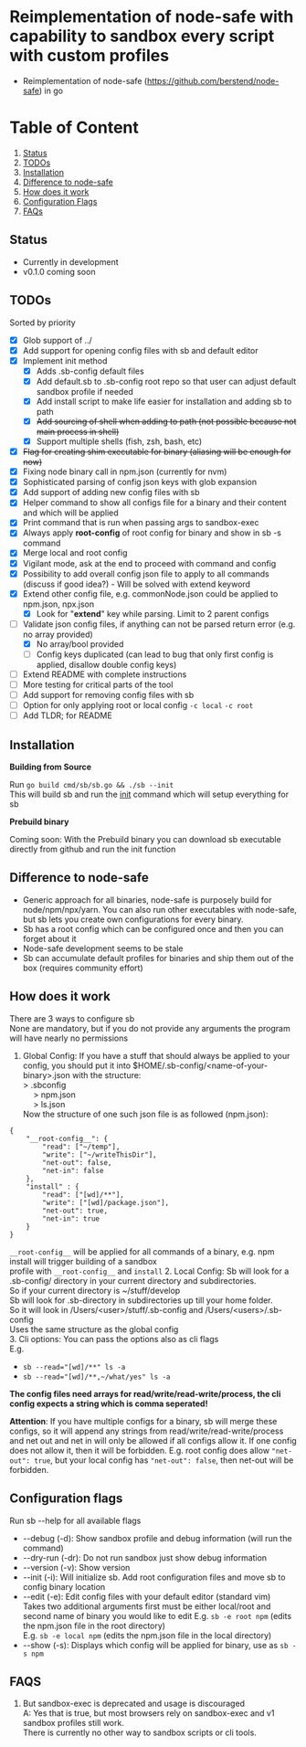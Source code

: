 # Reimplementation of node-safe with capability to sandbox every script with custom profiles
- Reimplementation of node-safe (https://github.com/berstend/node-safe) in go
# Table of Content
1. [Status](#status)  
2. [TODOs](#todos)  
3. [Installation](#installation)  
4. [Difference to node-safe](#difference-to-node-safe)  
5. [How does it work](#how-does-it-work)
6. [Configuration Flags](#configuration-flags)
7. [FAQs](#faqs)

## Status

- Currently in development
- v0.1.0 coming soon

## TODOs
Sorted by priority
- [x] Glob support of ../
- [x] Add support for opening config files with sb and default editor
- [x] Implement init method
  - [x] Adds .sb-config default files
  - [x] Add default.sb to .sb-config root repo so that user can adjust default sandbox profile if needed
  - [x] Add install script to make life easier for installation and adding sb to path
  - [x] ~~Add sourcing of shell when adding to path (not possible because not main process in shell)~~
  - [x] Support multiple shells (fish, zsh, bash, etc)
- [x] ~~Flag for creating shim executable for binary (aliasing will be enough for now)~~
- [x] Fixing node binary call in npm.json (currently for nvm)
- [x] Sophisticated parsing of config json keys with glob expansion
- [x] Add support of adding new config files with sb
- [x] Helper command to show all configs file for a binary and their content and which will be applied
- [x] Print command that is run when passing args to sandbox-exec
- [x] Always apply __root-config__ of root config for binary and show in sb -s command
- [x] Merge local and root config
- [x] Vigilant mode, ask at the end to proceed with command and config
- [x] Possibility to add overall config json file to apply to all commands (discuss if good idea?) - Will be solved with extend keyword
- [x] Extend other config file, e.g. commonNode.json could be applied to npm.json, npx.json
  - [x] Look for "__extend__" key while parsing. Limit to 2 parent configs
- [ ] Validate json config files, if anything can not be parsed return error (e.g. no array provided)
  - [x] No array/bool provided
  - [ ] Config keys duplicated (can lead to bug that only first config is applied, disallow double config keys)
- [ ] Extend README with complete instructions
- [ ] More testing for critical parts of the tool
- [ ] Add support for removing config files with sb
- [ ] Option for only applying root or local config ```-c local``` ```-c root```
- [ ] Add TLDR; for README

## Installation
**Building from Source**  

Run ```go build cmd/sb/sb.go && ./sb --init```  
This will build sb and run the [init](#2-configuration-flags) command which will setup everything for sb

**Prebuild binary**

Coming soon: With the Prebuild binary you can download sb executable directly from github and run the init function

## Difference to node-safe

- Generic approach for all binaries, node-safe is purposely build for node/npm/npx/yarn. You can also run other executables with node-safe,  
but sb lets you create own configurations for every binary.
- Sb has a root config which can be configured once and then you can forget about it
- Node-safe development seems to be stale
- Sb can accumulate default profiles for binaries and ship them out of the box (requires community effort)

## How does it work

There are 3 ways to configure sb  
None are mandatory, but if you do not provide any arguments the program will have nearly no permissions

1. Global Config: If you have a stuff that should always be applied to your config,
you should put it into $HOME/.sb-config/\<name-of-your-binary\>.json with the structure:  
\> .sbconfig  
&emsp; \> npm.json  
&emsp; \> ls.json  
Now the structure of one such json file is as followed (npm.json): 
```
{
	"__root-config__": {
		"read": ["~/temp"],
		"write": ["~/writeThisDir"],
		"net-out": false,
		"net-in": false
	},
	"install" : {
		"read": ["[wd]/**"],
		"write": ["[wd]/package.json"],
		"net-out": true,
		"net-in": true
	}
}
```
`__root-config__` will be applied for all commands of a binary, e.g. npm install will trigger building of a sandbox  
profile with `__root-config__` and `install`
2. Local Config: Sb will look for a .sb-config/ directory in your current directory and subdirectories.  
So if your current directory is ~/stuff/develop  
Sb will look for .sb-directory in subdirectories up till your home folder.  
So it will look in /Users/\<user\>/stuff/.sb-config and /Users/\<users\>/.sb-config  
Uses the same structure as the global config  
3. Cli options: You can pass the options also as cli flags  
E.g. 
- ```sb --read="[wd]/**" ls -a```
- ```sb --read="[wd]/**,~/what/yes" ls -a```

**The config files need arrays for read/write/read-write/process, the cli config expects a string
which is comma seperated!**

**Attention**: If you have multiple configs for a binary, sb will merge these configs, so it will append 
any strings from read/write/read-write/process and net out and net in will only be allowed if
all configs allow it. If one config does not allow it, then it will be forbidden.
E.g. root config does allow ```"net-out": true```, but your local config has ```"net-out": false```,
then net-out will be forbidden.

## Configuration flags

Run sb --help for all available flags  
- --debug (-d):  Show sandbox profile and debug information (will run the command)  
- --dry-run (-dr): Do not run sandbox just show debug information  
- --version (-v):  Show version  
- --init (-i): Will initialize sb. Add root configuration files and move sb to config binary location
- --edit (-e): Edit config files with your default editor (standard vim)   
Takes two additional arguments first must be either local/root and second name of binary you would like to edit
E.g. ```sb -e root npm``` (edits the npm.json file in the root directory)  
E.g. ```sb -e local npm``` (edits the npm.json file in the local directory)  
- --show (-s): Displays which config will be applied for binary, use as ```sb -s npm```


## FAQS
1. But sandbox-exec is deprecated and usage is discouraged  
A: Yes that is true, but most browsers rely on sandbox-exec and v1 sandbox profiles still work.  
There is currently no other way to sandbox scripts or cli tools.
